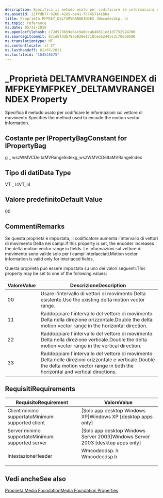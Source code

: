 ```yaml
---
description: Specifica il metodo usato per codificare le informazioni sul vettore di movimento.
ms.assetid: 22ffdb77-9266-42e5-be41-fc7457141bba
title: Proprietà MFPKEY_DELTAMVRANGEINDEX (Wmcodecdsp. h)
ms.topic: reference
ms.date: 05/31/2018
ms.openlocfilehash: c72d923659e64c9a0dcab40811e31d7752924700
ms.sourcegitcommit: 831e8f3db78ab820e1710cede244553c70e50500
ms.translationtype: MT
ms.contentlocale: it-IT
ms.lasthandoff: 01/07/2021
ms.locfileid: "104528675"
---
```

# <a name="mfpkey_deltamvrangeindex-property"></a><span data-ttu-id="0ab83-103">\_Proprietà DELTAMVRANGEINDEX di MFPKEY</span><span class="sxs-lookup"><span data-stu-id="0ab83-103">MFPKEY\_DELTAMVRANGEINDEX Property</span></span>

<span data-ttu-id="0ab83-104">Specifica il metodo usato per codificare le informazioni sul vettore di movimento.</span><span class="sxs-lookup"><span data-stu-id="0ab83-104">Specifies the method used to encode the motion vector information.</span></span>

## <a name="constant-for-ipropertybag"></a><span data-ttu-id="0ab83-105">Costante per IPropertyBag</span><span class="sxs-lookup"><span data-stu-id="0ab83-105">Constant for IPropertyBag</span></span>

<span data-ttu-id="0ab83-106">g \_ wszWMVCDeltaMVRangeIndex</span><span class="sxs-lookup"><span data-stu-id="0ab83-106">g\_wszWMVCDeltaMVRangeIndex</span></span>

## <a name="data-type"></a><span data-ttu-id="0ab83-107">Tipo di dati</span><span class="sxs-lookup"><span data-stu-id="0ab83-107">Data Type</span></span>

<span data-ttu-id="0ab83-108">VT \_ I4</span><span class="sxs-lookup"><span data-stu-id="0ab83-108">VT\_I4</span></span>

## <a name="default-value"></a><span data-ttu-id="0ab83-109">Valore predefinito</span><span class="sxs-lookup"><span data-stu-id="0ab83-109">Default Value</span></span>

<span data-ttu-id="0ab83-110">0</span><span class="sxs-lookup"><span data-stu-id="0ab83-110">0</span></span>

## <a name="remarks"></a><span data-ttu-id="0ab83-111">Commenti</span><span class="sxs-lookup"><span data-stu-id="0ab83-111">Remarks</span></span>

<span data-ttu-id="0ab83-112">Se questa proprietà è impostata, il codificatore aumenta l'intervallo di vettori di movimento Delta nei campi.</span><span class="sxs-lookup"><span data-stu-id="0ab83-112">If this property is set, the encoder increases the delta motion vector range in fields.</span></span> <span data-ttu-id="0ab83-113">Le informazioni sul vettore di movimento sono valide solo per i campi interlacciati.</span><span class="sxs-lookup"><span data-stu-id="0ab83-113">Motion vector information is valid only for interlaced fields.</span></span>

<span data-ttu-id="0ab83-114">Questa proprietà può essere impostata su uno dei valori seguenti:</span><span class="sxs-lookup"><span data-stu-id="0ab83-114">This property may be set to one of the following values:</span></span>



| <span data-ttu-id="0ab83-115">Valore</span><span class="sxs-lookup"><span data-stu-id="0ab83-115">Value</span></span> | <span data-ttu-id="0ab83-116">Descrizione</span><span class="sxs-lookup"><span data-stu-id="0ab83-116">Description</span></span>                                                                          |
|-------|--------------------------------------------------------------------------------------|
| <span data-ttu-id="0ab83-117">0</span><span class="sxs-lookup"><span data-stu-id="0ab83-117">0</span></span>     | <span data-ttu-id="0ab83-118">Usare l'intervallo di vettori di movimento Delta esistente.</span><span class="sxs-lookup"><span data-stu-id="0ab83-118">Use the existing delta motion vector range.</span></span>                                          |
| <span data-ttu-id="0ab83-119">1</span><span class="sxs-lookup"><span data-stu-id="0ab83-119">1</span></span>     | <span data-ttu-id="0ab83-120">Raddoppiare l'intervallo del vettore di movimento Delta nella direzione orizzontale.</span><span class="sxs-lookup"><span data-stu-id="0ab83-120">Double the delta motion vector range in the horizontal direction.</span></span>                    |
| <span data-ttu-id="0ab83-121">2</span><span class="sxs-lookup"><span data-stu-id="0ab83-121">2</span></span>     | <span data-ttu-id="0ab83-122">Raddoppiare l'intervallo del vettore di movimento Delta nella direzione verticale.</span><span class="sxs-lookup"><span data-stu-id="0ab83-122">Double the delta motion vector range in the vertical direction.</span></span>                      |
| <span data-ttu-id="0ab83-123">3</span><span class="sxs-lookup"><span data-stu-id="0ab83-123">3</span></span>     | <span data-ttu-id="0ab83-124">Raddoppiare l'intervallo del vettore di movimento Delta nelle direzioni orizzontale e verticale.</span><span class="sxs-lookup"><span data-stu-id="0ab83-124">Double the delta motion vector range in both the horizontal and vertical directions.</span></span> |



 

## <a name="requirements"></a><span data-ttu-id="0ab83-125">Requisiti</span><span class="sxs-lookup"><span data-stu-id="0ab83-125">Requirements</span></span>



| <span data-ttu-id="0ab83-126">Requisito</span><span class="sxs-lookup"><span data-stu-id="0ab83-126">Requirement</span></span> | <span data-ttu-id="0ab83-127">Valore</span><span class="sxs-lookup"><span data-stu-id="0ab83-127">Value</span></span> |
|-------------------------------------|-----------------------------------------------------------------------------------------|
| <span data-ttu-id="0ab83-128">Client minimo supportato</span><span class="sxs-lookup"><span data-stu-id="0ab83-128">Minimum supported client</span></span><br/> | <span data-ttu-id="0ab83-129">\[Solo app desktop Windows XP\]</span><span class="sxs-lookup"><span data-stu-id="0ab83-129">Windows XP \[desktop apps only\]</span></span><br/>                                             |
| <span data-ttu-id="0ab83-130">Server minimo supportato</span><span class="sxs-lookup"><span data-stu-id="0ab83-130">Minimum supported server</span></span><br/> | <span data-ttu-id="0ab83-131">\[Solo app desktop Windows Server 2003\]</span><span class="sxs-lookup"><span data-stu-id="0ab83-131">Windows Server 2003 \[desktop apps only\]</span></span><br/>                                    |
| <span data-ttu-id="0ab83-132">Intestazione</span><span class="sxs-lookup"><span data-stu-id="0ab83-132">Header</span></span><br/>                   | <dl> <span data-ttu-id="0ab83-133"><dt>Wmcodecdsp. h</dt></span><span class="sxs-lookup"><span data-stu-id="0ab83-133"><dt>Wmcodecdsp.h</dt></span></span> </dl> |



## <a name="see-also"></a><span data-ttu-id="0ab83-134">Vedi anche</span><span class="sxs-lookup"><span data-stu-id="0ab83-134">See also</span></span>

<dl> <dt>

[<span data-ttu-id="0ab83-135">Proprietà Media Foundation</span><span class="sxs-lookup"><span data-stu-id="0ab83-135">Media Foundation Properties</span></span>](media-foundation-properties.md)
</dt> </dl>

 

 




